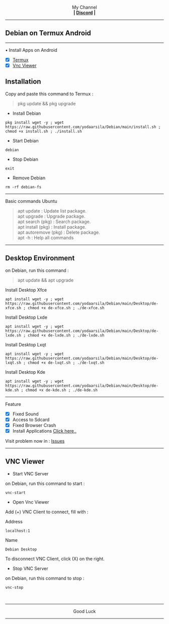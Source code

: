 
<p align="center">My Channel</br><b>
| <a href="https://discord.gg/GCehyym">Discord</a> </a> |</b></p>

---
## Debian on Termux Android

---
• Install Apps on Android
- [x] [Termux](https://github.com/termux/termux-app/releases/tag/v0.118.0)
- [x] [Vnc Viewer](https://play.google.com/store/apps/details?id=com.realvnc.viewer.android)

## Installation

Copy and paste this command to Termux :
> pkg update && pkg upgrade

* Install Debian
```
pkg install wget -y ; wget https://raw.githubusercontent.com/yodaarsila/Debian/main/install.sh ; chmod +x install.sh ; ./install.sh
```

* Start Debian
```
debian
```

* Stop Debian
```
exit
```

* Remove Debian
```
rm -rf debian-fs
```

---
Basic commands Ubuntu
> apt update : Update list package.</br>
> apt upgrade : Upgrade package.</br>
> apt search (pkg) : Search package.</br>
> apt install (pkg) : Install package.</br>
> apt autoremove (pkg) : Delete package.</br>
> apt -h : Help all commands

---
## Desktop Environment

on Debian, run this command :

> apt update && apt upgrade

Install Desktop Xfce
```
apt install wget -y ; wget https://raw.githubusercontent.com/yodaarsila/Debian/main/Desktop/de-xfce.sh ; chmod +x de-xfce.sh ; ./de-xfce.sh
```

Install Desktop Lxde
```
apt install wget -y ; wget https://raw.githubusercontent.com/yodaarsila/Debian/main/Desktop/de-lxde.sh ; chmod +x de-lxde.sh ; ./de-lxde.sh
```

Install Desktop Lxqt
```
apt install wget -y ; wget https://raw.githubusercontent.com/yodaarsila/Debian/main/Desktop/de-lxqt.sh ; chmod +x de-lxqt.sh ; ./de-lxqt.sh
```

Install Desktop Kde
```
apt install wget -y ; wget https://raw.githubusercontent.com/yodaarsila/Debian/main/Desktop/de-kde.sh ; chmod +x de-kde.sh ; ./de-kde.sh
```

---
Feature
- [x] Fixed Sound
- [x] Access to Sdcard
- [x] Fixed Browser Crash
- [x] Install Applications [Click here,.](https://github.com/wahasa/Debian/tree/main/Apps)

Visit problem now in : [Issues](https://github.com/wahasa/Debian/issues)

---
## VNC Viewer

* Start VNC Server

on Debian, run this command to start :

```
vnc-start
```

* Open Vnc Viewer

Add (+) VNC Client to connect, fill with :

Address
```
localhost:1
```

Name
```
Debian Desktop
```

To disconnect VNC Client, click (X) on the right.

* Stop VNC Server

on Debian, run this command to stop :

```
vnc-stop
```
</br>

---
<p align="center">Good Luck</p>

---
